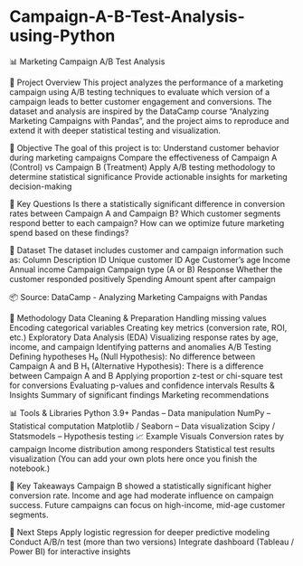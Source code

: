 # Campaign-A-B-Test-Analysis-using-Python

📊 Marketing Campaign A/B Test Analysis

🎯 Project Overview
This project analyzes the performance of a marketing campaign using A/B testing techniques to evaluate which version of a campaign leads to better customer engagement and conversions.
The dataset and analysis are inspired by the DataCamp course “Analyzing Marketing Campaigns with Pandas”, and the project aims to reproduce and extend it with deeper statistical testing and visualization.

🧩 Objective
The goal of this project is to:
Understand customer behavior during marketing campaigns
Compare the effectiveness of Campaign A (Control) vs Campaign B (Treatment)
Apply A/B testing methodology to determine statistical significance
Provide actionable insights for marketing decision-making

🧠 Key Questions
Is there a statistically significant difference in conversion rates between Campaign A and Campaign B?
Which customer segments respond better to each campaign?
How can we optimize future marketing spend based on these findings?

📂 Dataset
The dataset includes customer and campaign information such as:
Column	Description
ID	Unique customer ID
Age	Customer’s age
Income	Annual income
Campaign	Campaign type (A or B)
Response	Whether the customer responded positively
Spending	Amount spent after campaign

📦 Source: DataCamp - Analyzing Marketing Campaigns with Pandas

🧮 Methodology
Data Cleaning & Preparation
Handling missing values
Encoding categorical variables
Creating key metrics (conversion rate, ROI, etc.)
Exploratory Data Analysis (EDA)
Visualizing response rates by age, income, and campaign
Identifying patterns and anomalies
A/B Testing
Defining hypotheses
H₀ (Null Hypothesis): No difference between Campaign A and B
H₁ (Alternative Hypothesis): There is a difference between Campaign A and B
Applying proportion z-test or chi-square test for conversions
Evaluating p-values and confidence intervals
Results & Insights
Summary of significant findings
Marketing recommendations

📊 Tools & Libraries
Python 3.9+
Pandas – Data manipulation
NumPy – Statistical computation
Matplotlib / Seaborn – Data visualization
Scipy / Statsmodels – Hypothesis testing
📈 Example Visuals
Conversion rates by campaign
Income distribution among responders
Statistical test results visualization
(You can add your own plots here once you finish the notebook.)

🧩 Key Takeaways
Campaign B showed a statistically significant higher conversion rate.
Income and age had moderate influence on campaign success.
Future campaigns can focus on high-income, mid-age customer segments.

🚀 Next Steps
Apply logistic regression for deeper predictive modeling
Conduct A/B/n test (more than two versions)
Integrate dashboard (Tableau / Power BI) for interactive insights

